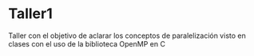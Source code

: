 # Taller1

Taller con el objetivo de aclarar los conceptos de paralelización visto en clases con el uso de la biblioteca OpenMP en C
